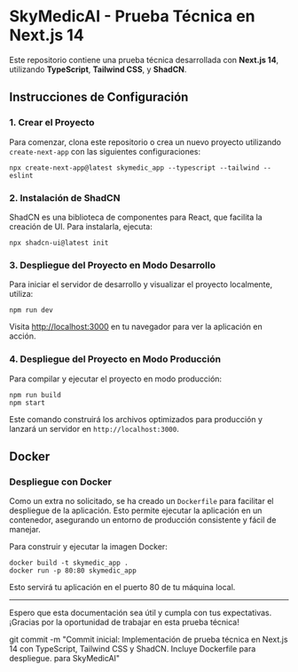<h1>SkyMedicAI - Prueba Técnica en Next.js 14</h1>

<p>Este repositorio contiene una prueba técnica desarrollada con <strong>Next.js 14</strong>, utilizando <strong>TypeScript</strong>, <strong>Tailwind CSS</strong>, y <strong>ShadCN</strong>.</p>

<h2>Instrucciones de Configuración</h2>

<h3>1. Crear el Proyecto</h3>
<p>Para comenzar, clona este repositorio o crea un nuevo proyecto utilizando <code>create-next-app</code> con las siguientes configuraciones:</p>

<pre>
<code>npx create-next-app@latest skymedic_app --typescript --tailwind --eslint</code>
</pre>

<h3>2. Instalación de ShadCN</h3>
<p>ShadCN es una biblioteca de componentes para React, que facilita la creación de UI. Para instalarla, ejecuta:</p>

<pre>
<code>npx shadcn-ui@latest init</code>
</pre>

<h3>3. Despliegue del Proyecto en Modo Desarrollo</h3>
<p>Para iniciar el servidor de desarrollo y visualizar el proyecto localmente, utiliza:</p>

<pre>
<code>npm run dev</code>
</pre>

<p>Visita <a href="http://localhost:3000" target="_blank">http://localhost:3000</a> en tu navegador para ver la aplicación en acción.</p>

<h3>4. Despliegue del Proyecto en Modo Producción</h3>
<p>Para compilar y ejecutar el proyecto en modo producción:</p>

<pre>
<code>npm run build<br>npm start</code>
</pre>

<p>Este comando construirá los archivos optimizados para producción y lanzará un servidor en <code>http://localhost:3000</code>.</p>

<h2>Docker</h2>

<h3>Despliegue con Docker</h3>
<p>Como un extra no solicitado, se ha creado un <code>Dockerfile</code> para facilitar el despliegue de la aplicación. Esto permite ejecutar la aplicación en un contenedor, asegurando un entorno de producción consistente y fácil de manejar.</p>

<p>Para construir y ejecutar la imagen Docker:</p>

<pre>
<code>docker build -t skymedic_app .<br>docker run -p 80:80 skymedic_app</code>
</pre>

<p>Esto servirá tu aplicación en el puerto 80 de tu máquina local.</p>

<hr>

<p>Espero que esta documentación sea útil y cumpla con tus expectativas. ¡Gracias por la oportunidad de trabajar en esta prueba técnica!</p>


git commit -m "Commit inicial: Implementación de prueba técnica en Next.js 14 con TypeScript, Tailwind CSS y ShadCN. Incluye Dockerfile para despliegue. para SkyMedicAI"
